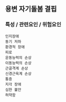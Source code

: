 ## 용변 자기돌봄 결핍




### 특성 / 관련요인 / 위험요인

>                

    인지장애
    동기 저하
    환경적 장애
    피로
    운동능력의 손상
    이동능력의 손상
    근골격계 손상
    신경근육계 손상
    통증
    지각 장애
    심한 불안
    허약함
